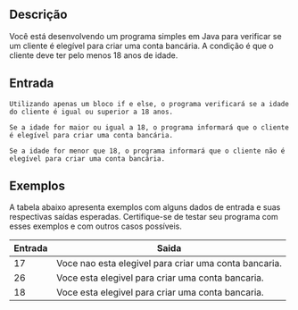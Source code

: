 ## Descrição

Você está desenvolvendo um programa simples em Java para verificar se um cliente é elegível para criar uma conta bancária. A condição é que o cliente deve ter pelo menos 18 anos de idade.

## Entrada
    Utilizando apenas um bloco if e else, o programa verificará se a idade do cliente é igual ou superior a 18 anos.
    
    Se a idade for maior ou igual a 18, o programa informará que o cliente é elegível para criar uma conta bancária.

    Se a idade for menor que 18, o programa informará que o cliente não é elegível para criar uma conta bancária.

## Exemplos

A tabela abaixo apresenta exemplos com alguns dados de entrada e suas respectivas saídas esperadas. Certifique-se de testar seu programa com esses exemplos e com outros casos possíveis.

| Entrada| Saida|
|------|-------|
|17|Voce nao esta elegivel para criar uma conta bancaria.|
|26	|Voce esta elegivel para criar uma conta bancaria.|
|18|Voce esta elegivel para criar uma conta bancaria.|
